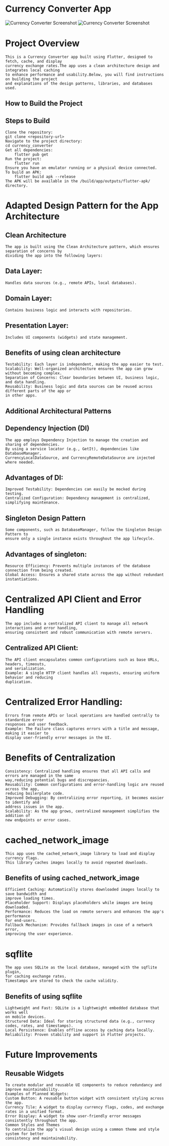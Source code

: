 # Currency Converter App

![Currency Converter Screenshot](screen_shots/home.png "Currency Converter App")
![Currency Converter Screenshot](screen_shots/currency_converter_page.png "Currency Converter App")

# Project Overview
    This is a Currency Converter app built using Flutter, designed to fetch, cache, and display 
    currency exchange rates.The app uses a clean architecture design and integrates local caching 
    to enhance performance and usability.Below, you will find instructions on building the project 
    and explanations of the design patterns, libraries, and databases used.

## How to Build the Project

## Steps to Build
    Clone the repository:
    git clone <repository-url>
    Navigate to the project directory:
    cd currency_converter
    Get all dependencies:
        flutter pub get
    Run the project:
        flutter run
    Ensure you have an emulator running or a physical device connected.
    To build an APK:
        flutter build apk --release
    The APK will be available in the /build/app/outputs/flutter-apk/ directory.

# Adapted Design Pattern for the App Architecture

## Clean Architecture
    The app is built using the Clean Architecture pattern, which ensures separation of concerns by 
    dividing the app into the following layers:

## Data Layer:
    Handles data sources (e.g., remote APIs, local databases).
## Domain Layer:
    Contains business logic and interacts with repositories.
## Presentation Layer:
    Includes UI components (widgets) and state management.

## Benefits of using clean architecture
    Testability: Each layer is independent, making the app easier to test.
    Scalability: Well-organized architecture ensures the app can grow without becoming complex.
    Separation of Concerns: Clear boundaries between UI, business logic, and data handling.
    Reusability: Business logic and data sources can be reused across different parts of the app or 
    in other apps.

## Additional Architectural Patterns
## Dependency Injection (DI)

    The app employs Dependency Injection to manage the creation and sharing of dependencies. 
    By using a service locator (e.g., GetIt), dependencies like DatabaseManager, 
    CurrencyLocalDataSource, and CurrencyRemoteDataSource are injected where needed.

## Advantages of DI:
    Improved Testability: Dependencies can easily be mocked during testing.
    Centralized Configuration: Dependency management is centralized, simplifying maintenance.

## Singleton Design Pattern
    Some components, such as DatabaseManager, follow the Singleton Design Pattern to 
    ensure only a single instance exists throughout the app lifecycle.

## Advantages of singleton:
    Resource Efficiency: Prevents multiple instances of the database connection from being created.
    Global Access: Ensures a shared state across the app without redundant instantiations.

# Centralized API Client and Error Handling
    The app includes a centralized API client to manage all network interactions and error handling, 
    ensuring consistent and robust communication with remote servers.

## Centralized API Client:
    The API client encapsulates common configurations such as base URLs, headers, timeouts, 
    and serialization.
    Example: A single HTTP client handles all requests, ensuring uniform behavior and reducing 
    duplication.
# Centralized Error Handling:
    Errors from remote APIs or local operations are handled centrally to standardize error 
    responses and user feedback.
    Example: The Failure class captures errors with a title and message, making it easier to 
    display user-friendly error messages in the UI.

# Benefits of Centralization 
    Consistency: Centralized handling ensures that all API calls and errors are managed in the same 
    way,reducing potential bugs and discrepancies.
    Reusability: Common configurations and error-handling logic are reused across the app, 
    reducing boilerplate code.
    Improved Debugging: By centralizing error reporting, it becomes easier to identify and 
    address issues in the app.
    Scalability: As the app grows, centralized management simplifies the addition of 
    new endpoints or error cases.

# cached_network_image

    This app uses the cached_network_image library to load and display currency flags. 
    This library caches images locally to avoid repeated downloads.

## Benefits of using cached_network_image
    Efficient Caching: Automatically stores downloaded images locally to save bandwidth and 
    improve loading times.
    Placeholder Support: Displays placeholders while images are being downloaded.
    Performance: Reduces the load on remote servers and enhances the app's performance 
    for end-users.
    Fallback Mechanism: Provides fallback images in case of a network error, 
    improving the user experience.

# sqflite

    The app uses SQLite as the local database, managed with the sqflite plugin, 
    for caching exchange rates. 
    Timestamps are stored to check the cache validity.

## Benefits of using sqflite
    Lightweight and Fast: SQLite is a lightweight embedded database that works well 
    on mobile devices.
    Structured Data: Ideal for storing structured data (e.g., currency codes, rates, and timestamps).
    Local Persistence: Enables offline access by caching data locally.
    Reliability: Proven stability and support in Flutter projects.


# Future Improvements
## Reusable Widgets
    To create modular and reusable UI components to reduce redundancy and improve maintainability.
    Examples of Planned Widgets:
    Custom Button: A reusable button widget with consistent styling across the app.
    Currency Tile: A widget to display currency flags, codes, and exchange rates in a unified format.
    Error Display: A widget to show user-friendly error messages consistently throughout the app.
    Common Styles and Themes
    To centralize the app’s visual design using a common theme and style system for better 
    consistency and maintainability.
